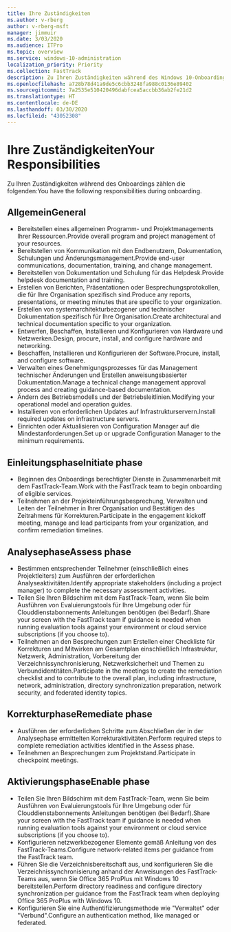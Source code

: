 ```yaml
---
title: Ihre Zuständigkeiten
ms.author: v-rberg
author: v-rberg-msft
manager: jimmuir
ms.date: 3/03/2020
ms.audience: ITPro
ms.topic: overview
ms.service: windows-10-administration
localization_priority: Priority
ms.collection: FastTrack
description: Zu Ihren Zuständigkeiten während des Windows 10-Onboardings zählen die folgenden.
ms.openlocfilehash: a728b78d41a9de5c6cbb3248fa988c0136e89402
ms.sourcegitcommit: 7a2535e510420496dabfcea5accbb36ab2fe21d2
ms.translationtype: HT
ms.contentlocale: de-DE
ms.lasthandoff: 03/30/2020
ms.locfileid: "43052308"
---
```

# <a name="your-responsibilities"></a><span data-ttu-id="1d22f-103">Ihre Zuständigkeiten</span><span class="sxs-lookup"><span data-stu-id="1d22f-103">Your Responsibilities</span></span>

<span data-ttu-id="1d22f-104">Zu Ihren Zuständigkeiten während des Onboardings zählen die folgenden:</span><span class="sxs-lookup"><span data-stu-id="1d22f-104">You have the following responsibilities during onboarding.</span></span>

## <a name="general"></a><span data-ttu-id="1d22f-105">Allgemein</span><span class="sxs-lookup"><span data-stu-id="1d22f-105">General</span></span>

- <span data-ttu-id="1d22f-106">Bereitstellen eines allgemeinen Programm- und Projektmanagements Ihrer Ressourcen.</span><span class="sxs-lookup"><span data-stu-id="1d22f-106">Provide overall program and project management of your resources.</span></span>
- <span data-ttu-id="1d22f-107">Bereitstellen von Kommunikation mit den Endbenutzern, Dokumentation, Schulungen und Änderungsmanagement.</span><span class="sxs-lookup"><span data-stu-id="1d22f-107">Provide end-user communications, documentation, training, and change management.</span></span>
- <span data-ttu-id="1d22f-108">Bereitstellen von Dokumentation und Schulung für das Helpdesk.</span><span class="sxs-lookup"><span data-stu-id="1d22f-108">Provide helpdesk documentation and training.</span></span>
- <span data-ttu-id="1d22f-109">Erstellen von Berichten, Präsentationen oder Besprechungsprotokollen, die für Ihre Organisation spezifisch sind.</span><span class="sxs-lookup"><span data-stu-id="1d22f-109">Produce any reports, presentations, or meeting minutes that are specific to your organization.</span></span>
- <span data-ttu-id="1d22f-110">Erstellen von systemarchitekturbezogener und technischer Dokumentation spezifisch für Ihre Organisation.</span><span class="sxs-lookup"><span data-stu-id="1d22f-110">Create architectural and technical documentation specific to your organization.</span></span>
- <span data-ttu-id="1d22f-111">Entwerfen, Beschaffen, Installieren und Konfigurieren von Hardware und Netzwerken.</span><span class="sxs-lookup"><span data-stu-id="1d22f-111">Design, procure, install, and configure hardware and networking.</span></span>
- <span data-ttu-id="1d22f-112">Beschaffen, Installieren und Konfigurieren der Software.</span><span class="sxs-lookup"><span data-stu-id="1d22f-112">Procure, install, and configure software.</span></span>
- <span data-ttu-id="1d22f-113">Verwalten eines Genehmigungsprozesses für das Management technischer Änderungen und Erstellen anweisungsbasierter Dokumentation.</span><span class="sxs-lookup"><span data-stu-id="1d22f-113">Manage a technical change management approval process and creating guidance-based documentation.</span></span>
- <span data-ttu-id="1d22f-114">Ändern des Betriebsmodells und der Betriebsleitlinien.</span><span class="sxs-lookup"><span data-stu-id="1d22f-114">Modifying your operational model and operation guides.</span></span>
- <span data-ttu-id="1d22f-115">Installieren von erforderlichen Updates auf Infrastrukturservern.</span><span class="sxs-lookup"><span data-stu-id="1d22f-115">Install required updates on infrastructure servers.</span></span>
- <span data-ttu-id="1d22f-116">Einrichten oder Aktualisieren von Configuration Manager auf die Mindestanforderungen.</span><span class="sxs-lookup"><span data-stu-id="1d22f-116">Set up or upgrade Configuration Manager to the minimum requirements.</span></span>

## <a name="initiate-phase"></a><span data-ttu-id="1d22f-117">Einleitungsphase</span><span class="sxs-lookup"><span data-stu-id="1d22f-117">Initiate phase</span></span>

- <span data-ttu-id="1d22f-118">Beginnen des Onboardings berechtigter Dienste in Zusammenarbeit mit dem FastTrack-Team.</span><span class="sxs-lookup"><span data-stu-id="1d22f-118">Work with the FastTrack team to begin onboarding of eligible services.</span></span>
- <span data-ttu-id="1d22f-119">Teilnehmen an der Projekteinführungsbesprechung, Verwalten und Leiten der Teilnehmer in Ihrer Organisation und Bestätigen des Zeitrahmens für Korrekturen.</span><span class="sxs-lookup"><span data-stu-id="1d22f-119">Participate in the engagement kickoff meeting, manage and lead participants from your organization, and confirm remediation timelines.</span></span>

## <a name="assess-phase"></a><span data-ttu-id="1d22f-120">Analysephase</span><span class="sxs-lookup"><span data-stu-id="1d22f-120">Assess phase</span></span>

- <span data-ttu-id="1d22f-121">Bestimmen entsprechender Teilnehmer (einschließlich eines Projektleiters) zum Ausführen der erforderlichen Analyseaktivitäten.</span><span class="sxs-lookup"><span data-stu-id="1d22f-121">Identify appropriate stakeholders (including a project manager) to complete the necessary assessment activities.</span></span>
- <span data-ttu-id="1d22f-122">Teilen Sie Ihren Bildschirm mit dem FastTrack-Team, wenn Sie beim Ausführen von Evaluierungstools für Ihre Umgebung oder für Clouddienstabonnements Anleitungen benötigen (bei Bedarf).</span><span class="sxs-lookup"><span data-stu-id="1d22f-122">Share your screen with the FastTrack team if guidance is needed when running evaluation tools against your environment or cloud service subscriptions (if you choose to).</span></span>
- <span data-ttu-id="1d22f-123">Teilnehmen an den Besprechungen zum Erstellen einer Checkliste für Korrekturen und Mitwirken am Gesamtplan einschließlich Infrastruktur, Netzwerk, Administration, Vorbereitung der Verzeichnissynchronisierung, Netzwerksicherheit und Themen zu Verbundidentitäten.</span><span class="sxs-lookup"><span data-stu-id="1d22f-123">Participate in the meetings to create the remediation checklist and to contribute to the overall plan, including infrastructure, network, administration, directory synchronization preparation, network security, and federated identity topics.</span></span>

## <a name="remediate-phase"></a><span data-ttu-id="1d22f-124">Korrekturphase</span><span class="sxs-lookup"><span data-stu-id="1d22f-124">Remediate phase</span></span>

- <span data-ttu-id="1d22f-125">Ausführen der erforderlichen Schritte zum Abschließen der in der Analysephase ermittelten Korrekturaktivitäten.</span><span class="sxs-lookup"><span data-stu-id="1d22f-125">Perform required steps to complete remediation activities identified in the Assess phase.</span></span>
- <span data-ttu-id="1d22f-126">Teilnehmen an Besprechungen zum Projektstand.</span><span class="sxs-lookup"><span data-stu-id="1d22f-126">Participate in checkpoint meetings.</span></span>

## <a name="enable-phase"></a><span data-ttu-id="1d22f-127">Aktivierungsphase</span><span class="sxs-lookup"><span data-stu-id="1d22f-127">Enable phase</span></span>

- <span data-ttu-id="1d22f-128">Teilen Sie Ihren Bildschirm mit dem FastTrack-Team, wenn Sie beim Ausführen von Evaluierungstools für Ihre Umgebung oder für Clouddienstabonnements Anleitungen benötigen (bei Bedarf).</span><span class="sxs-lookup"><span data-stu-id="1d22f-128">Share your screen with the FastTrack team if guidance is needed when running evaluation tools against your environment or cloud service subscriptions (if you choose to).</span></span>
- <span data-ttu-id="1d22f-129">Konfigurieren netzwerkbezogener Elemente gemäß Anleitung von des FastTrack-Teams.</span><span class="sxs-lookup"><span data-stu-id="1d22f-129">Configure network-related items per guidance from the FastTrack team.</span></span>
- <span data-ttu-id="1d22f-130">Führen Sie die Verzeichnisbereitschaft aus, und konfigurieren Sie die Verzeichnissynchronisierung anhand der Anweisungen des FastTrack-Teams aus, wenn Sie Office 365 ProPlus mit Windows 10 bereitstellen.</span><span class="sxs-lookup"><span data-stu-id="1d22f-130">Perform directory readiness and configure directory synchronization per guidance from the FastTrack team when deploying Office 365 ProPlus with Windows 10.</span></span>
- <span data-ttu-id="1d22f-131">Konfigurieren Sie eine Authentifizierungsmethode wie "Verwaltet" oder "Verbund".</span><span class="sxs-lookup"><span data-stu-id="1d22f-131">Configure an authentication method, like managed or federated.</span></span>

